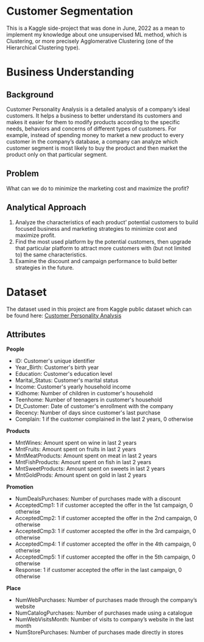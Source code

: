 # Customer Segmentation
This is a Kaggle side-project that was done in June, 2022 as a mean to implement my knowledge about one
unsupervised ML method, which is Clustering, or more precisely Agglomerative Clustering (one of the Hierarchical Clustering type).

# Business Understanding
## Background
Customer Personality Analysis is a detailed analysis of a company’s ideal customers. It helps a business 
to better understand its customers and makes it easier for them to modify products according to the specific 
needs, behaviors and concerns of different types of customers. For example, instead of spending money to 
market a new product to every customer in the company’s database, a company can analyze which customer 
segment is most likely to buy the product and then market the product only on that particular segment.

## Problem
What can we do to minimize the marketing cost and maximize the profit?

## Analytical Approach
1. Analyze the characteristics of each product’ potential customers to build focused business and 
marketing strategies to minimize cost and maximize profit.
2. Find the most used platform by the potential customers, then upgrade that particular platform to attract 
more customers with (but not limited to) the same characteristics.
3. Examine the discount and campaign performance to build better strategies in the future.

# Dataset
The dataset used in this project are from Kaggle public dataset which can be found here: [Customer Personality Analysis](https://www.kaggle.com/datasets/imakash3011/customer-personality-analysis)
## Attributes
**People**

*   ID: Customer's unique identifier
*   Year_Birth: Customer's birth year
*   Education: Customer's education level
*   Marital_Status: Customer's marital status
*   Income: Customer's yearly household income
*   Kidhome: Number of children in customer's household
*   Teenhome: Number of teenagers in customer's household
*   Dt_Customer: Date of customer's enrollment with the company
*   Recency: Number of days since customer's last purchase
*   Complain: 1 if the customer complained in the last 2 years, 0 otherwise

**Products**

*   MntWines: Amount spent on wine in last 2 years
*   MntFruits: Amount spent on fruits in last 2 years
*   MntMeatProducts: Amount spent on meat in last 2 years
*   MntFishProducts: Amount spent on fish in last 2 years
*   MntSweetProducts: Amount spent on sweets in last 2 years
*   MntGoldProds: Amount spent on gold in last 2 years

**Promotion**


*   NumDealsPurchases: Number of purchases made with a discount
*   AcceptedCmp1: 1 if customer accepted the offer in the 1st campaign, 0 otherwise
*   AcceptedCmp2: 1 if customer accepted the offer in the 2nd campaign, 0 otherwise
*   AcceptedCmp3: 1 if customer accepted the offer in the 3rd campaign, 0 otherwise
*   AcceptedCmp4: 1 if customer accepted the offer in the 4th campaign, 0 otherwise
*   AcceptedCmp5: 1 if customer accepted the offer in the 5th campaign, 0 otherwise
*   Response: 1 if customer accepted the offer in the last campaign, 0 otherwise

**Place**

*   NumWebPurchases: Number of purchases made through the company’s website
*   NumCatalogPurchases: Number of purchases made using a catalogue
*   NumWebVisitsMonth: Number of visits to company’s website in the last month
*   NumStorePurchases: Number of purchases made directly in stores

